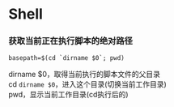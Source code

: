 # Shell

### 获取当前正在执行脚本的绝对路径
```
basepath=$(cd `dirname $0`; pwd)
```
dirname $0，取得当前执行的脚本文件的父目录   
cd `dirname $0`，进入这个目录(切换当前工作目录)   
pwd，显示当前工作目录(cd执行后的)   